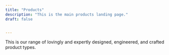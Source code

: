 ```yaml
---
title: "Products"
description: "This is the main products landing page."
draft: false


---
```


This is our range of lovingly and expertly designed, engineered, and crafted product types.
